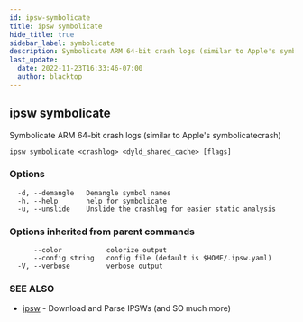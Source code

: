 ```yaml
---
id: ipsw-symbolicate
title: ipsw symbolicate
hide_title: true
sidebar_label: symbolicate
description: Symbolicate ARM 64-bit crash logs (similar to Apple's symbolicatecrash)
last_update:
  date: 2022-11-23T16:33:46-07:00
  author: blacktop
---
```

## ipsw symbolicate

Symbolicate ARM 64-bit crash logs (similar to Apple's symbolicatecrash)

```
ipsw symbolicate <crashlog> <dyld_shared_cache> [flags]
```

### Options

```
  -d, --demangle   Demangle symbol names
  -h, --help       help for symbolicate
  -u, --unslide    Unslide the crashlog for easier static analysis
```

### Options inherited from parent commands

```
      --color           colorize output
      --config string   config file (default is $HOME/.ipsw.yaml)
  -V, --verbose         verbose output
```

### SEE ALSO

* [ipsw](/docs/cli/symbolicate/ipsw)	 - Download and Parse IPSWs (and SO much more)

